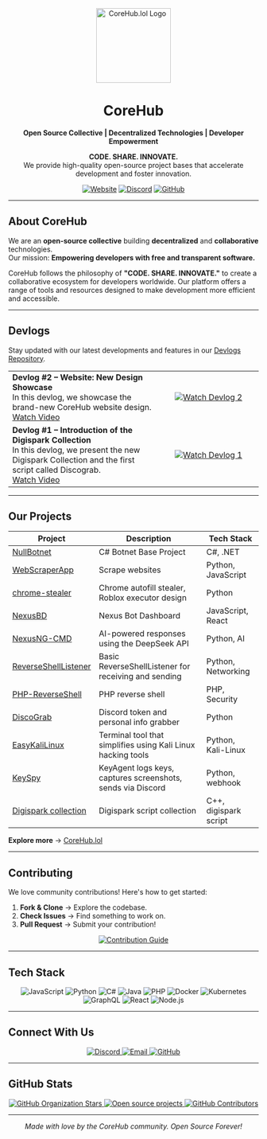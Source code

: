 <div align="center">
  <img src="https://www.corehub.lol/logo.png" alt="CoreHub.lol Logo" width="150" />
  
  # CoreHub
  
  **Open Source Collective | Decentralized Technologies | Developer Empowerment**
  
  <p>
    <b>CODE. SHARE. INNOVATE.</b><br>
    We provide high-quality open-source project bases that accelerate development and foster innovation.
  </p>
  
  <div>
    <a href="https://corehub.lol" target="_blank"><img src="https://img.shields.io/badge/Visit-CoreHub.lol-8A2BE2?style=for-the-badge&logo=globe" alt="Website" /></a>
    <a href="https://discord.gg/qTARBRGNhH" target="_blank"><img src="https://img.shields.io/badge/Discord-Join_Community-5865F2?style=for-the-badge&logo=discord" alt="Discord" /></a>
    <a href="https://github.com/CoreHub-lol" target="_blank"><img src="https://img.shields.io/badge/GitHub-Organization-181717?style=for-the-badge&logo=github" alt="GitHub" /></a>
  </div>
</div>

---

## About CoreHub

We are an **open-source collective** building **decentralized** and **collaborative** technologies.  
Our mission: **Empowering developers with free and transparent software.**

CoreHub follows the philosophy of **"CODE. SHARE. INNOVATE."** to create a collaborative ecosystem for developers worldwide. Our platform offers a range of tools and resources designed to make development more efficient and accessible.

---

## Devlogs

Stay updated with our latest developments and features in our [Devlogs Repository](https://github.com/CoreHub-lol/devlogs).

<table>
<tr>
<td width="60%">
<b>Devlog #2 – Website: New Design Showcase</b><br>
In this devlog, we showcase the brand-new CoreHub website design.<br>
<a href="https://www.youtube.com/watch?v=QaVhpehTxBI">Watch Video</a>
</td>
<td width="40%" align="center">
<a href="https://www.youtube.com/watch?v=QaVhpehTxBI">
<img src="https://img.shields.io/badge/Watch-Devlog_2-8A2BE2?style=for-the-badge&logo=youtube" alt="Watch Devlog 2" />
</a>
</td>
</tr>
<tr>
<td width="60%">
<b>Devlog #1 – Introduction of the Digispark Collection</b><br>
In this devlog, we present the new Digispark Collection and the first script called Discograb.<br>
<a href="https://www.youtube.com/watch?v=58ugvXHy0mI">Watch Video</a>
</td>
<td width="40%" align="center">
<a href="https://www.youtube.com/watch?v=58ugvXHy0mI">
<img src="https://img.shields.io/badge/Watch-Devlog_1-8A2BE2?style=for-the-badge&logo=youtube" alt="Watch Devlog 1" />
</a>
</td>
</tr>
</table>

---

## Our Projects

| Project | Description | Tech Stack |
|---------|------------|------------|
| [NullBotnet](https://github.com/CoreHub-lol/NullBotnet) | C# Botnet Base Project | C#, .NET |
| [WebScraperApp](https://github.com/CoreHub-lol/website-scrapper) | Scrape websites  | Python, JavaScript |
| [chrome-stealer](https://github.com/CoreHub-lol/chrome-stealer) | Chrome autofill stealer, Roblox executor design | Python |
| [NexusBD](https://github.com/CoreHub-lol/NexusBD) | Nexus Bot Dashboard | JavaScript, React |
| [NexusNG-CMD](https://github.com/CoreHub-lol/NexusNG-CMD) | AI-powered responses using the DeepSeek API | Python, AI |
| [ReverseShellListener](https://github.com/CoreHub-lol/ReverseShellListener) | Basic ReverseShellListener for receiving and sending | Python, Networking |
| [PHP-ReverseShell](https://github.com/CoreHub-lol/PHP-ReverseShell) | PHP reverse shell  | PHP, Security |
| [DiscoGrab](https://github.com/CoreHub-lol/discograb) | Discord token and personal info grabber | Python |
| [EasyKaliLinux](https://github.com/CoreHub-lol/easykalilinux) | Terminal tool that simplifies using Kali Linux hacking tools | Python, Kali-Linux |
| [KeySpy](https://github.com/corehub-lol/keyspy) | KeyAgent logs keys, captures screenshots, sends via Discord | Python, webhook |
| [Digispark collection](https://github.com/corehub-lol/digispark-scripts) | Digispark script collection | C++, digispark script |

**Explore more** → [CoreHub.lol](https://CoreHub.lol)

---

## Contributing

We love community contributions! Here's how to get started:  

1. **Fork & Clone** → Explore the codebase.  
2. **Check Issues** → Find something to work on.  
3. **Pull Request** → Submit your contribution!  

<div align="center">
  <a href="https://github.com/CoreHub-lol/.github/blob/main/CONTRIBUTING.md" target="_blank">
    <img src="https://img.shields.io/badge/Read-Contribution_Guide-blue?style=for-the-badge&logo=bookstack" alt="Contribution Guide" />
  </a>
</div>

---

## Tech Stack

<div align="center">
  <img src="https://img.shields.io/badge/-JavaScript-F7DF1E?style=flat-square&logo=javascript&logoColor=black" alt="JavaScript" />
  <img src="https://img.shields.io/badge/-Python-3776AB?style=flat-square&logo=python&logoColor=white" alt="Python" />
  <img src="https://img.shields.io/badge/-C%23-239120?style=flat-square&logo=c-sharp&logoColor=white" alt="C#" />
  <img src="https://img.shields.io/badge/-Java-007396?style=flat-square&logo=java&logoColor=white" alt="Java" />
  <img src="https://img.shields.io/badge/-PHP-777BB4?style=flat-square&logo=php&logoColor=white" alt="PHP" />
  <img src="https://img.shields.io/badge/-Docker-2496ED?style=flat-square&logo=docker&logoColor=white" alt="Docker" />
  <img src="https://img.shields.io/badge/-Kubernetes-326CE5?style=flat-square&logo=kubernetes&logoColor=white" alt="Kubernetes" />
  <img src="https://img.shields.io/badge/-GraphQL-E10098?style=flat-square&logo=graphql&logoColor=white" alt="GraphQL" />
  <img src="https://img.shields.io/badge/-React-61DAFB?style=flat-square&logo=react&logoColor=black" alt="React" />
  <img src="https://img.shields.io/badge/-Node.js-339933?style=flat-square&logo=node.js&logoColor=white" alt="Node.js" />
</div>

---

## Connect With Us

<div align="center">
  <a href="https://discord.gg/qTARBRGNhH" target="_blank">
    <img src="https://img.shields.io/badge/Discord-Join_the_Chat-5865F2?style=for-the-badge&logo=discord" alt="Discord" />
  </a>
  <a href="mailto:contact@corehub.lol" target="_blank">
    <img src="https://img.shields.io/badge/Email-contact@corehub.lol-D14836?style=for-the-badge&logo=gmail&logoColor=white" alt="Email" />
  </a>
  <a href="https://github.com/CoreHub-lol" target="_blank">
    <img src="https://img.shields.io/badge/GitHub-Follow_Us-181717?style=for-the-badge&logo=github" alt="GitHub" />
  </a>
</div>

---

## GitHub Stats

<div align="center">
  <a href="https://github.com/CoreHub-lol" target="_blank">
    <img src="https://img.shields.io/github/stars/CoreHub-lol?style=for-the-badge&label=Organization%20Stars&logo=github" alt="GitHub Organization Stars" />
  </a>
  <a href="https://github.com/orgs/CoreHub-lol/repositories" target="_blank">
    <img src="https://img.shields.io/badge/Repositories-11+-blue?style=for-the-badge&logo=github" alt="Open source projects" />
  </a>
  <a href="https://github.com/CoreHub-lol" target="_blank">
    <img src="https://img.shields.io/badge/Contributors-Growing_Community-success?style=for-the-badge&logo=github" alt="GitHub Contributors" />
  </a>
</div>

---

<div align="center">
  <i>Made with love by the CoreHub community. Open Source Forever!</i>
</div>

